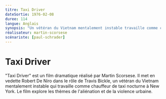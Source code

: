 ```yaml
---
titre: Taxi Driver
dateSortie: 1976-02-08
duree: 114
langue: Anglais
synopsis: "Un vétéran du Vietnam mentalement instable travaille comme chauffeur de taxi nocturne à New York, où la décadence perçue et la dépravation alimentent son désir violent d'agir."
réalisateur: martin-scorsese
scénariste: [paul-schrader]
---
```


# Taxi Driver

"Taxi Driver" est un film dramatique réalisé par Martin Scorsese. Il met en vedette Robert De Niro dans le rôle de Travis Bickle, un vétéran du Vietnam mentalement instable qui travaille comme chauffeur de taxi nocturne à New York. Le film explore les thèmes de l'aliénation et de la violence urbaine.

